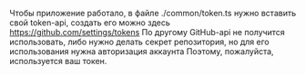Чтобы приложение работало, в файле ./common/token.ts нужно вставить свой token-api, создать его можно здесь https://github.com/settings/tokens
По другому GitHub-api не получится использовать, либо нужно делать секрет репозитория, но для его использования нужна авторизация аккаунта
Поэтому, пожалуйста, используется ваш токен.

